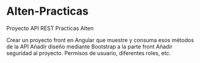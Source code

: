 # Alten-Practicas
Proyecto API REST Practicas Alten


Crear un proyecto front en Angular que muestre y consuma esos métodos de la API
Añadir diseño mediante Bootstrap a la parte front
Añadir seguridad al proyecto. Permisos de usuario, diferentes roles, etc.

